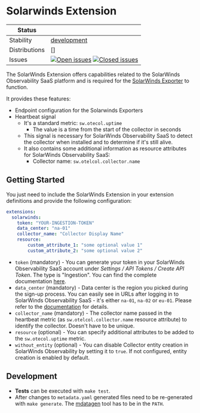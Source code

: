 # Solarwinds Extension

<!-- status autogenerated section -->
| Status        |           |
| ------------- |-----------|
| Stability     | [development]  |
| Distributions | [] |
| Issues        | [![Open issues](https://img.shields.io/github/issues-search/solarwinds/solarwinds-otel-collector?query=is%3Aissue%20is%3Aopen%20label%3Aextension%2Fsolarwinds%20&label=open&color=orange&logo=opentelemetry)](https://github.com/solarwinds/solarwinds-otel-collector/issues?q=is%3Aopen+is%3Aissue+label%3Aextension%2Fsolarwinds) [![Closed issues](https://img.shields.io/github/issues-search/solarwinds/solarwinds-otel-collector?query=is%3Aissue%20is%3Aclosed%20label%3Aextension%2Fsolarwinds%20&label=closed&color=blue&logo=opentelemetry)](https://github.com/solarwinds/solarwinds-otel-collector/issues?q=is%3Aclosed+is%3Aissue+label%3Aextension%2Fsolarwinds) |

[development]: https://github.com/open-telemetry/opentelemetry-collector/blob/main/docs/component-stability.md#development
<!-- end autogenerated section -->

The SolarWinds Extension offers capabilities related to the SolarWinds Observability SaaS platform and is required for the [SolarWinds Exporter](../../exporter/solarwindsexporter) to function.

It provides these features:

- Endpoint configuration for the Solarwinds Exporters
- Heartbeat signal
  - It's a standard metric: `sw.otecol.uptime`
    - The value is a time from the start of the collector in seconds
  - This signal is necessary for SolarWinds Observability SaaS to detect the collector when installed and to determine if it's still alive.
  - It also contains some additional information as resource attributes for SolarWinds Observability SaaS:
    - Collector name: `sw.otelcol.collector.name`

## Getting Started

You just need to include the SolarWinds Extension in your extension definitions and provide the following configuration:

```yaml
extensions:
  solarwinds:
    token: "YOUR-INGESTION-TOKEN"
    data_center: "na-01"
    collector_name: "Collector Display Name"
    resource:
        custom_attribute_1: "some optional value 1"
        custom_attribute_2: "some optional value 2"
```
- `token` (mandatory) - You can generate your token in your SolarWinds Observability SaaS account under _Settings / API Tokens / Create API Token_. The type is "Ingestion". You can find the complete documentation [here](https://documentation.solarwinds.com/en/success_center/observability/content/settings/api-tokens.htm).
- `data_center` (mandatory) - Data center is the region you picked during the sign-up process. You can easily see in URLs after logging in to SolarWinds Observability SaaS - it's either `na-01`, `na-02` or `eu-01`. Please refer to the [documentation](https://documentation.solarwinds.com/en/success_center/observability/content/system_requirements/endpoints.htm#Find) for details.
- `collector_name` (mandatory) - The collector name passed in the heartbeat metric (as `sw.otelcol.collector.name` resource attribute) to identify the collector. Doesn't have to be unique.
- `resource` (optional) - You can specify additional attributes to be added to the `sw.otecol.uptime` metric. 
- `without_entity` (optional) - You can disable Collector entity creation in SolarWinds Observability by setting it to `true`. If not configured, entity creation is enabled by default.
## Development
- **Tests** can be executed with `make test`.
- After changes to `metadata.yaml` generated files need to be re-generated with `make generate`. The [mdatagen](http://go.opentelemetry.io/collector/cmd/mdatagen) tool has to be in the `PATH`.
